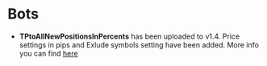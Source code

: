 # Bots

* **TPtoAllNewPositionsInPercents** has been uploaded to v1.4. Price settings in pips and Exlude symbols setting have been added. More info you can find [here](https://github.com/SoftFx/AlgoBots/tree/develop/TPtoAllNewPositionsInPercents)